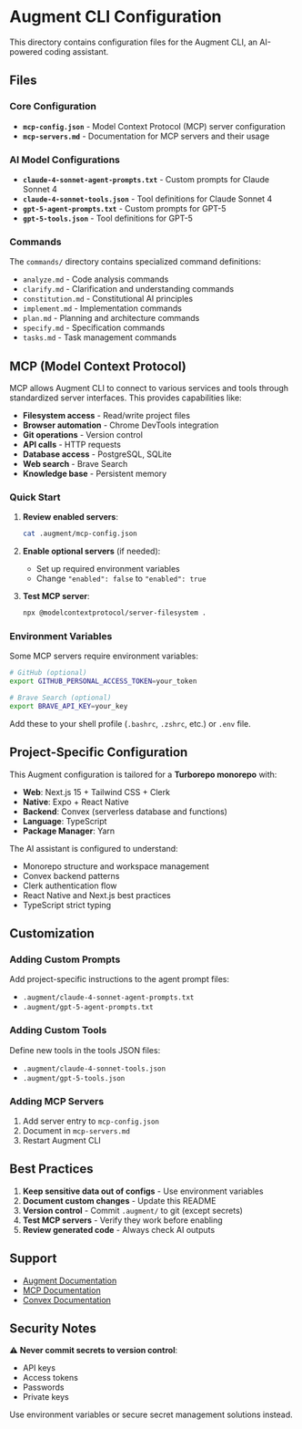 # Augment CLI Configuration

This directory contains configuration files for the Augment CLI, an AI-powered coding assistant.

## Files

### Core Configuration

- **`mcp-config.json`** - Model Context Protocol (MCP) server configuration
- **`mcp-servers.md`** - Documentation for MCP servers and their usage

### AI Model Configurations

- **`claude-4-sonnet-agent-prompts.txt`** - Custom prompts for Claude Sonnet 4
- **`claude-4-sonnet-tools.json`** - Tool definitions for Claude Sonnet 4
- **`gpt-5-agent-prompts.txt`** - Custom prompts for GPT-5
- **`gpt-5-tools.json`** - Tool definitions for GPT-5

### Commands

The `commands/` directory contains specialized command definitions:

- `analyze.md` - Code analysis commands
- `clarify.md` - Clarification and understanding commands
- `constitution.md` - Constitutional AI principles
- `implement.md` - Implementation commands
- `plan.md` - Planning and architecture commands
- `specify.md` - Specification commands
- `tasks.md` - Task management commands

## MCP (Model Context Protocol)

MCP allows Augment CLI to connect to various services and tools through standardized server interfaces. This provides capabilities like:

- **Filesystem access** - Read/write project files
- **Browser automation** - Chrome DevTools integration
- **Git operations** - Version control
- **API calls** - HTTP requests
- **Database access** - PostgreSQL, SQLite
- **Web search** - Brave Search
- **Knowledge base** - Persistent memory

### Quick Start

1. **Review enabled servers**:

   ```bash
   cat .augment/mcp-config.json
   ```

2. **Enable optional servers** (if needed):

   - Set up required environment variables
   - Change `"enabled": false` to `"enabled": true`

3. **Test MCP server**:
   ```bash
   npx @modelcontextprotocol/server-filesystem .
   ```

### Environment Variables

Some MCP servers require environment variables:

```bash
# GitHub (optional)
export GITHUB_PERSONAL_ACCESS_TOKEN=your_token

# Brave Search (optional)
export BRAVE_API_KEY=your_key
```

Add these to your shell profile (`.bashrc`, `.zshrc`, etc.) or `.env` file.

## Project-Specific Configuration

This Augment configuration is tailored for a **Turborepo monorepo** with:

- **Web**: Next.js 15 + Tailwind CSS + Clerk
- **Native**: Expo + React Native
- **Backend**: Convex (serverless database and functions)
- **Language**: TypeScript
- **Package Manager**: Yarn

The AI assistant is configured to understand:

- Monorepo structure and workspace management
- Convex backend patterns
- Clerk authentication flow
- React Native and Next.js best practices
- TypeScript strict typing

## Customization

### Adding Custom Prompts

Add project-specific instructions to the agent prompt files:

- `.augment/claude-4-sonnet-agent-prompts.txt`
- `.augment/gpt-5-agent-prompts.txt`

### Adding Custom Tools

Define new tools in the tools JSON files:

- `.augment/claude-4-sonnet-tools.json`
- `.augment/gpt-5-tools.json`

### Adding MCP Servers

1. Add server entry to `mcp-config.json`
2. Document in `mcp-servers.md`
3. Restart Augment CLI

## Best Practices

1. **Keep sensitive data out of configs** - Use environment variables
2. **Document custom changes** - Update this README
3. **Version control** - Commit `.augment/` to git (except secrets)
4. **Test MCP servers** - Verify they work before enabling
5. **Review generated code** - Always check AI outputs

## Support

- [Augment Documentation](https://docs.augmentcode.com/)
- [MCP Documentation](https://modelcontextprotocol.io/)
- [Convex Documentation](https://docs.convex.dev/)

## Security Notes

⚠️ **Never commit secrets to version control**:

- API keys
- Access tokens
- Passwords
- Private keys

Use environment variables or secure secret management solutions instead.
